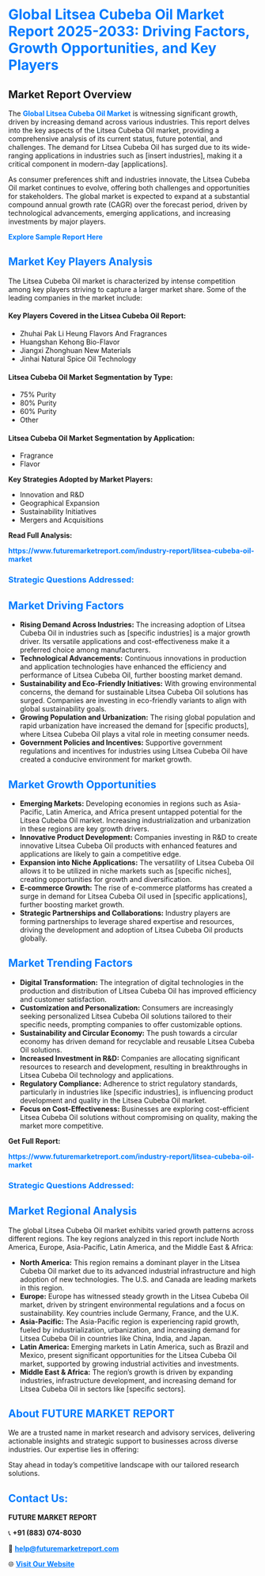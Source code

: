 <h1 style="color: #007BFF;">Global Litsea Cubeba Oil Market Report 2025-2033: Driving Factors, Growth Opportunities, and Key Players</h1>

<section id="overview">
<h2>Market Report Overview</h2>
<p>The <a href="https://www.futuremarketreport.com/industry-report/litsea-cubeba-oil-market" style="color: #007BFF; text-decoration: none;"><strong>Global Litsea Cubeba Oil Market</strong></a> is witnessing significant growth, driven by increasing demand across various industries. This report delves into the key aspects of the Litsea Cubeba Oil market, providing a comprehensive analysis of its current status, future potential, and challenges. The demand for Litsea Cubeba Oil has surged due to its wide-ranging applications in industries such as [insert industries], making it a critical component in modern-day [applications].</p>
<p>As consumer preferences shift and industries innovate, the Litsea Cubeba Oil market continues to evolve, offering both challenges and opportunities for stakeholders. The global market is expected to expand at a substantial compound annual growth rate (CAGR) over the forecast period, driven by technological advancements, emerging applications, and increasing investments by major players.</p>
</section>

<section id="overview">
<p><a href="https://www.futuremarketreport.com/request-sample/reportId=46971" style="color: #007BFF; text-decoration: none;"><strong>Explore Sample Report Here</strong></a></p>
</section>

<section id="key-players">
<h2 style="color: #007BFF;">Market Key Players Analysis</h2>
<p>The Litsea Cubeba Oil market is characterized by intense competition among key players striving to capture a larger market share. Some of the leading companies in the market include:</p>
<h4>Key Players Covered in the Litsea Cubeba Oil Report:</h4>
<ul><li>Zhuhai Pak Li Heung Flavors And Fragrances</li><li>Huangshan Kehong Bio-Flavor</li><li>Jiangxi Zhonghuan New Materials</li><li>Jinhai Natural Spice Oil Technology</li></ul>
<h4>Litsea Cubeba Oil Market Segmentation by Type:</h4>
<ul><li>75% Purity</li><li>80% Purity</li><li>60% Purity</li><li>Other</li></ul>

<h4>Litsea Cubeba Oil Market Segmentation by Application:</h4>
<ul><li>Fragrance</li><li>Flavor</li></ul>
<p><strong>Key Strategies Adopted by Market Players:</strong></p>
<ul>
<li>Innovation and R&D</li>
<li>Geographical Expansion</li>
<li>Sustainability Initiatives</li>
<li>Mergers and Acquisitions</li>
</ul>
</section>

<section>
<p><strong>Read Full Analysis: </strong></p><a href="https://www.futuremarketreport.com/industry-report/litsea-cubeba-oil-market" style="color: #007BFF; text-decoration: none;"><strong>https://www.futuremarketreport.com/industry-report/litsea-cubeba-oil-market</strong></a>
<h3 style="color: #007BFF;">Strategic Questions Addressed:</h3>
</section>

<section id="driving-factors">
<h2 style="color: #007BFF;">Market Driving Factors</h2>
<ul>
<li><strong>Rising Demand Across Industries:</strong> The increasing adoption of Litsea Cubeba Oil in industries such as [specific industries] is a major growth driver. Its versatile applications and cost-effectiveness make it a preferred choice among manufacturers.</li>
<li><strong>Technological Advancements:</strong> Continuous innovations in production and application technologies have enhanced the efficiency and performance of Litsea Cubeba Oil, further boosting market demand.</li>
<li><strong>Sustainability and Eco-Friendly Initiatives:</strong> With growing environmental concerns, the demand for sustainable Litsea Cubeba Oil solutions has surged. Companies are investing in eco-friendly variants to align with global sustainability goals.</li>
<li><strong>Growing Population and Urbanization:</strong> The rising global population and rapid urbanization have increased the demand for [specific products], where Litsea Cubeba Oil plays a vital role in meeting consumer needs.</li>
<li><strong>Government Policies and Incentives:</strong> Supportive government regulations and incentives for industries using Litsea Cubeba Oil have created a conducive environment for market growth.</li>
</ul>
</section>

<section id="growth-opportunities">
<h2 style="color: #007BFF;">Market Growth Opportunities</h2>
<ul>
<li><strong>Emerging Markets:</strong> Developing economies in regions such as Asia-Pacific, Latin America, and Africa present untapped potential for the Litsea Cubeba Oil market. Increasing industrialization and urbanization in these regions are key growth drivers.</li>
<li><strong>Innovative Product Development:</strong> Companies investing in R&D to create innovative Litsea Cubeba Oil products with enhanced features and applications are likely to gain a competitive edge.</li>
<li><strong>Expansion into Niche Applications:</strong> The versatility of Litsea Cubeba Oil allows it to be utilized in niche markets such as [specific niches], creating opportunities for growth and diversification.</li>
<li><strong>E-commerce Growth:</strong> The rise of e-commerce platforms has created a surge in demand for Litsea Cubeba Oil used in [specific applications], further boosting market growth.</li>
<li><strong>Strategic Partnerships and Collaborations:</strong> Industry players are forming partnerships to leverage shared expertise and resources, driving the development and adoption of Litsea Cubeba Oil products globally.</li>
</ul>
</section>

<section id="trending-factors">
<h2 style="color: #007BFF;">Market Trending Factors</h2>
<ul>
<li><strong>Digital Transformation:</strong> The integration of digital technologies in the production and distribution of Litsea Cubeba Oil has improved efficiency and customer satisfaction.</li>
<li><strong>Customization and Personalization:</strong> Consumers are increasingly seeking personalized Litsea Cubeba Oil solutions tailored to their specific needs, prompting companies to offer customizable options.</li>
<li><strong>Sustainability and Circular Economy:</strong> The push towards a circular economy has driven demand for recyclable and reusable Litsea Cubeba Oil solutions.</li>
<li><strong>Increased Investment in R&D:</strong> Companies are allocating significant resources to research and development, resulting in breakthroughs in Litsea Cubeba Oil technology and applications.</li>
<li><strong>Regulatory Compliance:</strong> Adherence to strict regulatory standards, particularly in industries like [specific industries], is influencing product development and quality in the Litsea Cubeba Oil market.</li>
<li><strong>Focus on Cost-Effectiveness:</strong> Businesses are exploring cost-efficient Litsea Cubeba Oil solutions without compromising on quality, making the market more competitive.</li>
</ul>
</section>

<section>
<p><strong>Get Full Report: </strong></p><a href="https://www.futuremarketreport.com/industry-report/litsea-cubeba-oil-market" style="color: #007BFF; text-decoration: none;"><strong>https://www.futuremarketreport.com/industry-report/litsea-cubeba-oil-market</strong></a>
<h3 style="color: #007BFF;">Strategic Questions Addressed:</h3>
</section>


<section id="regional-analysis">
<h2 style="color: #007BFF;">Market Regional Analysis</h2>
<p>The global Litsea Cubeba Oil market exhibits varied growth patterns across different regions. The key regions analyzed in this report include North America, Europe, Asia-Pacific, Latin America, and the Middle East & Africa:</p>
<ul>
<li><strong>North America:</strong> This region remains a dominant player in the Litsea Cubeba Oil market due to its advanced industrial infrastructure and high adoption of new technologies. The U.S. and Canada are leading markets in this region.</li>
<li><strong>Europe:</strong> Europe has witnessed steady growth in the Litsea Cubeba Oil market, driven by stringent environmental regulations and a focus on sustainability. Key countries include Germany, France, and the U.K.</li>
<li><strong>Asia-Pacific:</strong> The Asia-Pacific region is experiencing rapid growth, fueled by industrialization, urbanization, and increasing demand for Litsea Cubeba Oil in countries like China, India, and Japan.</li>
<li><strong>Latin America:</strong> Emerging markets in Latin America, such as Brazil and Mexico, present significant opportunities for the Litsea Cubeba Oil market, supported by growing industrial activities and investments.</li>
<li><strong>Middle East & Africa:</strong> The region’s growth is driven by expanding industries, infrastructure development, and increasing demand for Litsea Cubeba Oil in sectors like [specific sectors].</li>
</ul>
</section>

<footer>
<h2 style="color: #007BFF;">About FUTURE MARKET REPORT</h2>
<p>We are a trusted name in market research and advisory services, delivering actionable insights and strategic support to businesses across diverse industries. Our expertise lies in offering:</p>

<p>Stay ahead in today’s competitive landscape with our tailored research solutions.</p>

<h2 style="color: #007BFF;">Contact Us:</h2>
<p><strong>FUTURE MARKET REPORT</strong></p>
<p>📞 <strong>+91 (883) 074-8030</strong></p>
<p>📧 <strong><a href="mailto:help@futuremarketreport.com" style="color: #007BFF;">help@futuremarketreport.com</a></strong></p>
<p>🌐 <strong><a href="https://www.futuremarketreport.com/" style="color: #007BFF;">Visit Our Website</a></strong></p>
</footer>